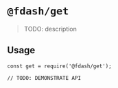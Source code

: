 # `@fdash/get`

> TODO: description

## Usage

```
const get = require('@fdash/get');

// TODO: DEMONSTRATE API
```
